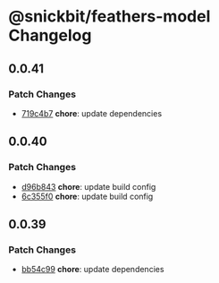 # @snickbit/feathers-model Changelog

## 0.0.41

### Patch Changes

- [719c4b7](https://github.com/snickbit/feathers/commit/719c4b7) **chore**:  update dependencies


## 0.0.40

### Patch Changes

- [d96b843](https://github.com/snickbit/feathers/commit/d96b843) **chore**:  update build config
- [6c355f0](https://github.com/snickbit/feathers/commit/6c355f0) **chore**:  update build config


## 0.0.39

### Patch Changes

- [bb54c99](https://github.com/snickbit/feathers/commit/bb54c99) **chore**:  update dependencies

